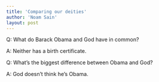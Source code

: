 ```yaml
---
title: 'Comparing our deities'
author: 'Noam Sain'
layout: post
---
```


Q: What do Barack Obama and God have in common?

A: Neither has a birth certificate.

Q: What’s the biggest difference between Obama and God?

A: God doesn’t think he’s Obama.